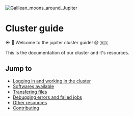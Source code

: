 ![Galilean_moons_around_Jupiter](https://user-images.githubusercontent.com/60739184/162484342-2aa465bf-3c5b-49be-830e-9ec58d8d87ef.gif)

# Cluster guide

:sunny: :ghost:  Welcome to the jupiter cluster guide! :smile: :brazil:

This is the documentation of our cluster and it's resources. 

## Jump to 

- [Logging in and working in the cluster](./src/login.md)
- [Softwares available](./softwares.md)
- [Transfering files](./src/syncing.md)
- [Debugging errors and failed jobs](./src/debugging.md)
- [Other resources](./src/learn.md)
- [Contributing](./src/contributing.md)

